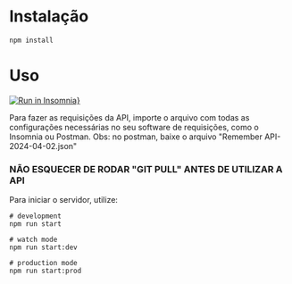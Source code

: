 # Instalação

`npm install`

# Uso

[![Run in Insomnia}](https://insomnia.rest/images/run.svg)](https://insomnia.rest/run/?label=Remember%20API&uri=https%3A%2F%2Fraw.githubusercontent.com%2FLuanVendt%2Fremember-api%2Fmain%2FRemember%2520API-2024-04-02.json%3Ftoken%3DGHSAT0AAAAAACOW5ADXIYJUY7X2RK3ZREAOZQMUBMQ)

Para fazer as requisições da API, importe o arquivo com todas as configurações necessárias no seu software de requisições, como o Insomnia ou Postman.
Obs: no postman, baixe o arquivo "Remember API-2024-04-02.json"

### NÃO ESQUECER DE RODAR "GIT PULL" ANTES DE UTILIZAR A API

Para iniciar o servidor, utilize:

```
# development
npm run start

# watch mode
npm run start:dev

# production mode
npm run start:prod
```
